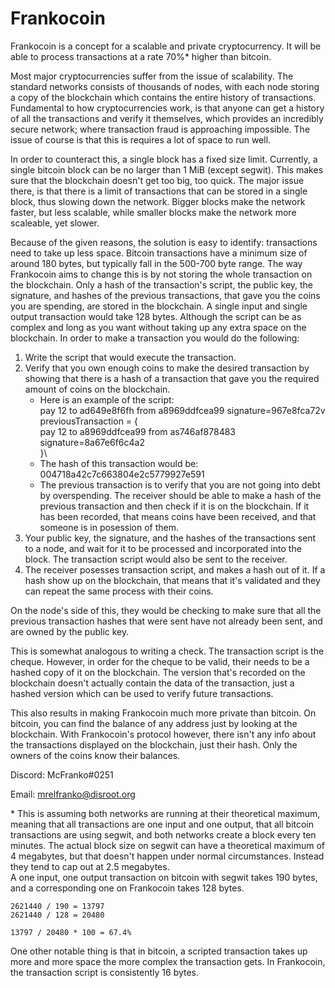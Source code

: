 # Frankocoin
Frankocoin is a concept for a scalable and private cryptocurrency. It will be
able to process transactions at a rate 70%\* higher than bitcoin.

Most major cryptocurrencies suffer from the issue of
scalability. The standard networks consists of thousands of nodes, with each node
storing a copy of the blockchain which contains the entire history of
transactions. Fundamental to how cryptocurrencies work, is that
anyone can get a history of all the transactions and verify it themselves, which
provides an incredibly secure network; where transaction fraud is approaching impossible. The issue of course is that this is requires a lot of space to run
well. 

In order to counteract this, a single block has a fixed size limit. Currently, a
single bitcoin block can be no larger than 1 MiB (except segwit). This makes sure that the blockchain doesn't get too big, too quick. The
major issue there, is that there is a limit of transactions that can be stored in a
single block, thus slowing down the network. Bigger blocks make
the network faster, but less scalable, while smaller blocks make the network more
scaleable, yet slower.

Because of the given reasons, the solution is easy to identify: transactions need to take up less space. Bitcoin
transactions have a minimum size of around 180 bytes, but typically fall in
the 500-700 byte range. The way Frankocoin aims to change this is by not storing the whole
transaction on the blockchain. Only a hash of the transaction's
script, the public key, the signature, and hashes of the previous transactions,
that gave you the coins you are spending, are stored in the blockchain. A single input and single output transaction would take 128 bytes. Although the script can be as complex and long as
you want without taking up any extra space on the blockchain. In order to make a
transaction you would do the following:

1.  Write the script that would execute the transaction.
2.  Verify that you own enough coins to make the desired transaction by showing
    that there is a hash of a transaction that gave you the required amount of coins on the
    blockchain.
    -   Here is an example of the script:\
            pay 12 to ad649e8f6fh from a8969ddfcea99 signature=967e8fca72v\
            previousTransaction = {\
                pay 12 to a8969ddfcea99 from as746af878483 signature=8a67e6f6c4a2\
            }\
    -   The hash of this transaction would be:\
            004718a42c7c663804e2c5779927e591
    -   The previous transaction is to verify that you are not going into debt by overspending. The receiver should be able to make a hash of the
        previous transaction and then check if it is on the blockchain. If it has been recorded,
        that means coins have been received, and that someone is in posession of them.
3.  Your public key, the signature, and the
    hashes of the transactions  sent to a node, and wait for it to be
    processed and incorporated into the block. The transaction script would also be sent to the
    receiver.
4.  The receiver posesses transaction script, and makes a hash out of it. If a hash show up on the blockchain, that means that it's validated and
    they can repeat the same process with their coins.

On the node's side of this, they would be checking to make sure that all the
previous transaction hashes that were sent have not already been sent, and are
owned by the public key.

This is somewhat analogous to writing a check. The transaction script is the
cheque. However, in order for the cheque to be valid, their needs to be a
hashed copy of it on the blockchain. The version that's recorded on the blockchain
doesn't actually contain the data of the transaction, just a hashed
version which can be used to verify future transactions.

This also results in making Frankocoin much more private
than bitcoin. On bitcoin, you can find the balance of any address just by
looking at the blockchain. With Frankocoin's protocol however, there isn't any info
about the transactions displayed on the blockchain, just their hash. Only the
owners of the coins know their balances.

Discord: McFranko#0251

Email: mrelfranko@disroot.org

\* This is assuming both networks are running at their theoretical maximum,
meaning that all transactions are one input and one output, that all bitcoin
transactions are using segwit, and both networks create a block every ten
minutes. The actual block size on segwit can have a theoretical maximum of 4
megabytes, but that doesn't happen under normal circumstances. Instead they tend to cap out at 2.5
megabytes.\
A one input, one output transaction on bitcoin with segwit takes 190 bytes, and a
corresponding one on Frankocoin takes 128 bytes.
```
2621440 / 190 = 13797
2621440 / 128 = 20480

13797 / 20480 * 100 = 67.4%
```
One other notable thing is that in bitcoin, a scripted transaction takes up more
and more space the more complex the transaction gets. In Frankocoin, the
transaction script is consistently 16 bytes.
